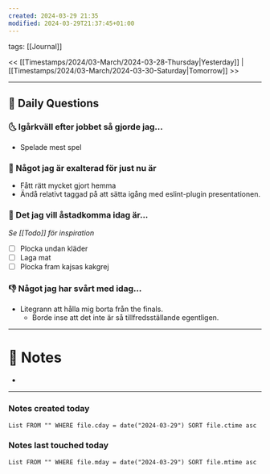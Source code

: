 ```yaml
---
created: 2024-03-29 21:35
modified: 2024-03-29T21:37:45+01:00
---
```

tags: [[Journal]] 

<< [[Timestamps/2024/03-March/2024-03-28-Thursday|Yesterday]] | [[Timestamps/2024/03-March/2024-03-30-Saturday|Tomorrow]] >>

---
## 📅 Daily Questions
### 🌜 Igårkväll efter jobbet så gjorde jag...
- Spelade mest spel

### 🙌 Något jag är exalterad för just nu är
- Fått rätt mycket gjort hemma
- Ändå relativt taggad på att sätta igång med eslint-plugin presentationen.

### 🚀 Det jag vill åstadkomma idag är...
_Se [[Todo]] för inspiration_
- [ ] Plocka undan kläder
- [ ] Laga mat
- [ ] Plocka fram kajsas kakgrej

### 👎 Något jag har svårt med idag...
- Litegrann att hålla mig borta från the finals.
	- Borde inse att det inte är så tillfredsställande egentligen.

---
# 📝 Notes
- 
---
### Notes created today
```dataview
List FROM "" WHERE file.cday = date("2024-03-29") SORT file.ctime asc
```
### Notes last touched today
```dataview
List FROM "" WHERE file.mday = date("2024-03-29") SORT file.mtime asc
```